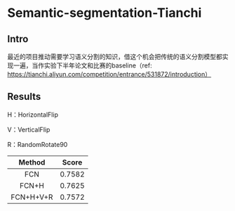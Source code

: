 # Semantic-segmentation-Tianchi

## Intro

最近的项目推动需要学习语义分割的知识，借这个机会把传统的语义分割模型都实现一遍，当作实验下半年论文和比赛的baseline（ref: https://tianchi.aliyun.com/competition/entrance/531872/introduction）



## Results

H：HorizontalFlip

V：VerticalFlip

R：RandomRotate90

|  Method   | Score  |
| :-------: | :----: |
|    FCN    | 0.7582 |
|   FCN+H   | 0.7625 |
| FCN+H+V+R | 0.7572 |

